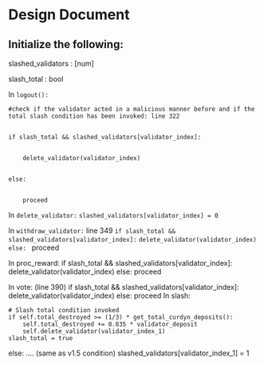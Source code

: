 # Design Document
## Initialize the following: 
	
slashed_validators : [num]


slash_total : bool 
	
	
In `logout():`


	#check if the validator acted in a malicious manner before and if the total slash condition has been invoked: line 322
	
	
	if slash_total && slashed_validators[validator_index]:
	
	
		delete_validator(validator_index)
		
		
	else: 
	
	
		proceed 

In `delete_validator:`
	`slashed_validators[validator_index] = 0`

In `withdraw_validator:` line 349
	`if slash_total && slashed_validators[validator_index]:`
		`delete_validator(validator_index)`
	`else: `
		proceed 

In proc_reward:
	if slash_total && slashed_validators[validator_index]:
		delete_validator(validator_index)
	else: 
		proceed 
		
In vote: (line 390)
	if slash_total && slashed_validators[validator_index]:
		delete_validator(validator_index)
	else: 
		proceed 
In slash: 

    # Slash total condition invoked
    if self.total_destroyed >= (1/3) * get_total_curdyn_deposits():
        self.total_destroyed += 0.835 * validator_deposit
        self.delete_validator(validator_index_1)
	slash_total = true
else: 
	…. (same as v1.5 condition)
	slashed_validators[validator_index_1] = 1
	
